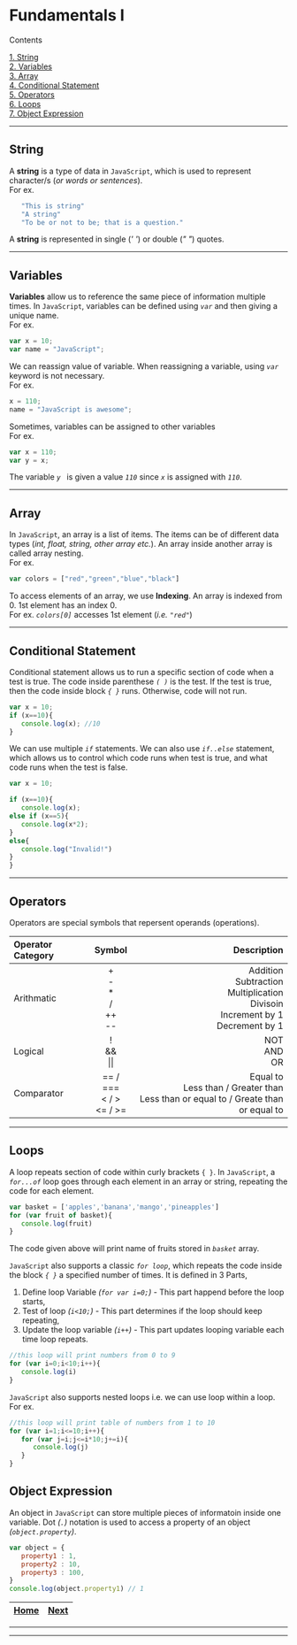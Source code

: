 # Fundamentals I

Contents 

[1. String](#string)  
[2. Variables](#variables)  
[3. Array](#array)  
[4. Conditional Statement](#conditional-statement)  
[5. Operators](#operators)  
[6. Loops](#loops)  
[7. Object Expression](#object-expression)

------------------------------------------------------------
## String  
A **string** is a type of data in `JavaScript`, which is used to represent character/s (*or words or sentences*).  
For ex.
```js
   "This is string"
   "A string"
   "To be or not to be; that is a question."
```   
A **string** is represented in single (*' '*) or double (*" "*) quotes.

--------------------------------------------------------
## Variables
**Variables** allow us to reference the same piece of information multiple times. In `JavaScript`, variables can be defined using *`var`* and then giving a unique name.   
For ex.
``` js
var x = 10;
var name = "JavaScript";
```
We can reassign value of variable. When reassigning a variable, using *`var`* keyword is not necessary.  
For ex.
``` js
x = 110;
name = "JavaScript is awesome";
```
Sometimes, variables can be assigned to other variables  
For ex.
``` js
var x = 110;
var y = x;
```
The variable *`y `* is given a value *`110`* since *`x`* is assigned with *`110`*.

-------------------------------------------------------
## Array
In `JavaScript`, an array is a list of items. The items can be of different data types (*int, float, string, other array etc.*). An array inside another array is called array nesting.  
For ex.
``` js
var colors = ["red","green","blue","black"]
```
To access elements of an array, we use **Indexing**. An array is indexed from 0. 1st element has an index 0.  
For ex.
*`colors[0]`* accesses 1st element (*i.e. `"red"`*)

------------------------------------------------------------
## Conditional Statement
Conditional statement allows us to run a specific section of code when a test is true. The code inside parenthese *`( )`* is the test. If the test is true, then the code inside block *`{ }`* runs. Otherwise, code will not run.
``` js
var x = 10;
if (x==10){
   console.log(x); //10
}
```

We can use multiple *`if`* statements. We can also use *`if..else`* statement, which allows us to control which code runs when test is true, and what code runs when the test is false.

``` js
var x = 10;

if (x==10){
   console.log(x);
else if (x==5){
   console.log(x*2);
}
else{
   console.log("Invalid!")
}
}
```

-------------------------------------------------------
## Operators
Operators are special symbols that repersent operands (operations).


|Operator Category|Symbol|Description|
|:---|:---:|---:|
|Arithmatic|+<br>-<br>*<br>/<br>++<br>--|Addition<br>Subtraction<br>Multiplication<br>Divisoin<br>Increment by 1<br>Decrement by 1|
|Logical|!<br>&&<br>\|\||NOT<br>AND<br>OR|
|Comparator|== / ===<br>< / ><br><= / >=<br>|Equal to<br>Less than / Greater than<br>Less than or equal to / Greate than or equal to|

--------------------------------------------------
## Loops
A loop repeats section of code within curly brackets `{ }`. In `JavaScript`, a *`for...of`* loop goes through each element in an array or string, repeating the code for each element.  
``` js
var basket = ['apples','banana','mango','pineapples']
for (var fruit of basket){
   console.log(fruit)
}
```
The code given above will print name of fruits stored in *`basket`* array.

`JavaScript` also supports a classic *`for loop`*, which repeats the code inside the block *`{ }`* a specified number of times. It is defined in 3 Parts,  
1. Define loop Variable *(`for var i=0;`)*  - This part happend before the loop starts,  
2. Test of loop *(`i<10;`)* - This part determines if the loop should keep repeating,  
3. Update the loop variable *(`i++`)* - This part updates looping variable each time loop repeats.

``` js
//this loop will print numbers from 0 to 9
for (var i=0;i<10;i++){
   console.log(i)
}
```
`JavaScript` also supports nested loops i.e. we can use loop within a loop.  
For ex.
``` js
//this loop will print table of numbers from 1 to 10
for (var i=1;i<=10;i++){
   for (var j=i;j<=i*10;j+=i){
      console.log(j)
   }
}
```

## Object Expression
An object in `JavaScript` can store multiple pieces of informatoin inside one variable. Dot *(`.`)* notation is used to access a property of an object *(`object.property`)*.
``` js
var object = {
   property1 : 1,
   property2 : 10,
   property3 : 100,
}
console.log(object.property1) // 1
```
|[Home](../README.md)|[Next](fundamentals2.md)
|:---|---:|
---
---
[^1]: `console.log()` is used to print values passed in that function.